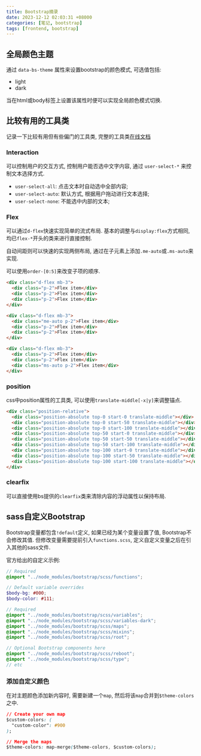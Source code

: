 ```yaml
---
title: Bootstrap摘录
date: 2023-12-12 02:03:31 +08000
categories: [笔记, bootstrap]
tags: [frontend, bootstrap]
---
```


## 全局颜色主题

通过 `data-bs-theme` 属性来设置bootstrap的颜色模式, 可选值包括:

* light
* dark

当在html或body标签上设置该属性时便可以实现全局颜色模式切换.

## 比较有用的工具类

记录一下比较有用但有些偏门的工具类, 完整的工具类[在线文档](https://getbootstrap.com/docs/5.3/utilities/api/)

### Interaction

可以控制用户的交互方式, 控制用户能否选中文字内容, 通过 `user-select-*` 来控制文本选择方式.

* `user-select-all`: 点击文本时自动选中全部内容;
* `user-select-auto`: 默认方式, 根据用户拖动进行文本选择;
* `user-select-none`: 不能选中内部的文本;

### Flex

可以通过`d-flex`快速实现简单的流式布局. 基本的调整与`display:flex`方式相同, 均已`flex-*`开头的类来进行直接控制.

自动间距则可以快速的实现两侧布局, 通过在子元素上添加`.me-auto`或`.ms-auto`来实现.

可以使用`order-[0:5]`来改变子项的顺序.

```html
<div class="d-flex mb-3">
  <div class="p-2">Flex item</div>
  <div class="p-2">Flex item</div>
  <div class="p-2">Flex item</div>
</div>

<div class="d-flex mb-3">
  <div class="me-auto p-2">Flex item</div>
  <div class="p-2">Flex item</div>
  <div class="p-2">Flex item</div>
</div>

<div class="d-flex mb-3">
  <div class="p-2">Flex item</div>
  <div class="p-2">Flex item</div>
  <div class="ms-auto p-2">Flex item</div>
</div>
```

### position

css中position属性的工具类, 可以使用`translate-middle[-x|y]`来调整锚点.

```html
<div class="position-relative">
  <div class="position-absolute top-0 start-0 translate-middle"></div>
  <div class="position-absolute top-0 start-50 translate-middle"></div>
  <div class="position-absolute top-0 start-100 translate-middle"></div>
  <div class="position-absolute top-50 start-0 translate-middle"></div>
  <div class="position-absolute top-50 start-50 translate-middle"></div>
  <div class="position-absolute top-50 start-100 translate-middle"></div>
  <div class="position-absolute top-100 start-0 translate-middle"></div>
  <div class="position-absolute top-100 start-50 translate-middle"></div>
  <div class="position-absolute top-100 start-100 translate-middle"></div>
</div>
```

### clearfix

可以直接使用bs提供的`clearfix`类来清除内容的浮动属性以保持布局.

## sass自定义Bootstrap

Bootstrap变量都包含`!default`定义, 如果已经为某个变量设置了值, Bootstrap不会修改其值. 但修改变量需要提前引入`functions.scss`, 定义自定义变量之后在引入其他的sass文件.

官方给出的自定义示例:

```scss
// Required
@import "../node_modules/bootstrap/scss/functions";

// Default variable overrides
$body-bg: #000;
$body-color: #111;

// Required
@import "../node_modules/bootstrap/scss/variables";
@import "../node_modules/bootstrap/scss/variables-dark";
@import "../node_modules/bootstrap/scss/maps";
@import "../node_modules/bootstrap/scss/mixins";
@import "../node_modules/bootstrap/scss/root";

// Optional Bootstrap components here
@import "../node_modules/bootstrap/scss/reboot";
@import "../node_modules/bootstrap/scss/type";
// etc
```

### 添加自定义颜色

在对主题颜色添加新内容时, 需要新建一个`map`, 然后将该`map`合并到`$theme-colors`之中.

```css
// Create your own map
$custom-colors: (
  "custom-color": #900
);

// Merge the maps
$theme-colors: map-merge($theme-colors, $custom-colors);
```
